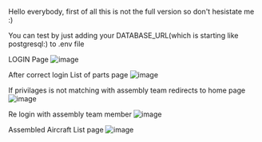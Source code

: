 Hello everybody, first of all this is not the full version so don't hesistate me :)

You can test by just adding your DATABASE_URL(which is starting like postgresql:) to .env file

LOGIN Page
![image](https://github.com/user-attachments/assets/3a161983-c939-463f-877e-e2077e046d42)

After correct login List of parts page
![image](https://github.com/user-attachments/assets/14cf6e55-3115-4504-afc3-24fbf291c14b)

If privilages is not matching with assembly team redirects to home page
![image](https://github.com/user-attachments/assets/ebec16a6-63fa-4775-89e4-f955f68c8fb7)

Re login with assembly team member
![image](https://github.com/user-attachments/assets/4ef44b7d-f934-4c8a-8240-c0f7103f63f8)

Assembled Aircraft List page
![image](https://github.com/user-attachments/assets/e2e3a7f8-f6cd-4019-bbfe-e91ccb2150f1)
